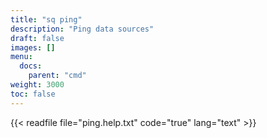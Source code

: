 ```yaml
---
title: "sq ping"
description: "Ping data sources"
draft: false
images: []
menu:
  docs:
    parent: "cmd"
weight: 3000
toc: false
---
```


{{< readfile file="ping.help.txt" code="true" lang="text" >}}
